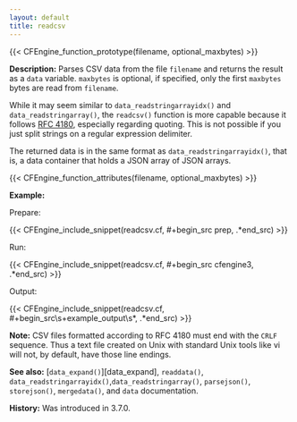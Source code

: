 ```yaml
---
layout: default
title: readcsv
---
```


{{< CFEngine_function_prototype(filename, optional_maxbytes) >}}

**Description:**
Parses CSV data from the file `filename` and returns the result as a `data` variable.
`maxbytes` is optional, if specified, only the first `maxbytes` bytes are read from `filename`.

While it may seem similar to `data_readstringarrayidx()` and
`data_readstringarray()`, the `readcsv()` function is more capable
because it follows [RFC 4180](http://www.ietf.org/rfc/rfc4180.txt),
especially regarding quoting. This is not possible if you just split
strings on a regular expression delimiter.

The returned data is in the same format as
`data_readstringarrayidx()`, that is, a data container that holds a
JSON array of JSON arrays.

{{< CFEngine_function_attributes(filename, optional_maxbytes) >}}

**Example:**

Prepare:

{{< CFEngine_include_snippet(readcsv.cf, #\+begin_src prep, .*end_src) >}}

Run:

{{< CFEngine_include_snippet(readcsv.cf, #\+begin_src cfengine3, .*end_src) >}}

Output:

{{< CFEngine_include_snippet(readcsv.cf, #\+begin_src\s+example_output\s*, .*end_src) >}}

**Note:** CSV files formatted according to RFC 4180 must end with the `CRLF`
sequence. Thus a text file created on Unix with standard Unix tools
like vi will not, by default, have those line endings.

**See also:** [`data_expand()`][data_expand], `readdata()`, `data_readstringarrayidx()`,`data_readstringarray()`, `parsejson()`, `storejson()`, `mergedata()`, and `data` documentation.

**History:** Was introduced in 3.7.0.
